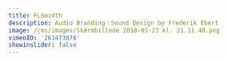 ```yaml
---
title: FLSmidth
description: Audio Branding︱Sound Design by Frederik Ebert
image: /cms/images/Skærmbillede 2018-03-23 kl. 21.11.40.png
vimeoID: '261473876'
showinslider: false
---
```


